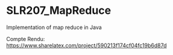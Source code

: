 # SLR207_MapReduce
Implementation of map reduce in Java

Compte Rendu:
https://www.sharelatex.com/project/590213f174cf04fc19b6d87d
